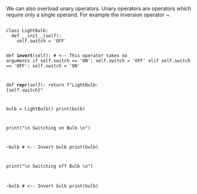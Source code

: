 We can also overload unary operators. Unary operators are operators which require only a single operand. For example the inversion operator ~.

<Editor lang="python">
<code>
class LightBulb:
  def __init__(self):
    self.switch = 'OFF'

  def __invert__(self): # <-- This operator takes no arguments
    if self.switch == 'ON':
      self.switch = 'OFF'
    elif self.switch == 'OFF':
      self.switch = 'ON'

  def __repr__(self):
    return f"LightBulb: {self.switch}"

bulb = LightBulb()
print(bulb)

print("\n Switching on Bulb \n")

~bulb # <-- Invert bulb
print(bulb)

print("\n Switching off Bulb \n")

~bulb # <-- Invert bulb
print(bulb)
</code>
</Editor>